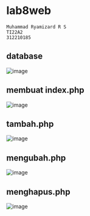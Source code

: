 # lab8web

```
Muhammad Ryamizard R S
TI22A2
312210185
```
## database
![image](https://github.com/Ryamizar/lab8web/assets/115521139/c446c211-3c71-45d5-bc13-02a8da6a4443)


## membuat index.php
![image](https://github.com/Ryamizar/lab8web/assets/115521139/d235bf33-7fc3-495e-be4e-33dd3364f91f)


## tambah.php
![image](https://github.com/Ryamizar/lab8web/assets/115521139/6d1a7ce3-81cd-479f-9b59-012196f91696)


## mengubah.php
![image](https://github.com/Ryamizar/lab8web/assets/115521139/dbc6e7a0-5bf4-4f37-8c38-2ab54a7adb25)


## menghapus.php
![image](https://github.com/Ryamizar/lab8web/assets/115521139/ac0473b0-102c-409f-aaaa-b0e87dc55093)
